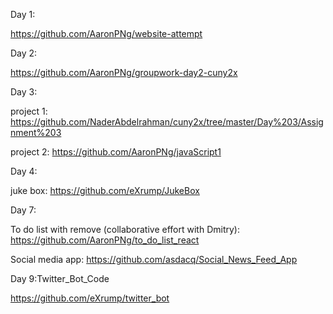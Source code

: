 Day 1:

https://github.com/AaronPNg/website-attempt

Day 2:

https://github.com/AaronPNg/groupwork-day2-cuny2x

Day 3:

project 1:
https://github.com/NaderAbdelrahman/cuny2x/tree/master/Day%203/Assignment%203

project 2:
https://github.com/AaronPNg/javaScript1

Day 4:

juke box: https://github.com/eXrump/JukeBox

Day 7:

To do list with remove (collaborative effort with Dmitry): 
https://github.com/AaronPNg/to_do_list_react

Social media app: 
https://github.com/asdacq/Social_News_Feed_App

Day 9:Twitter_Bot_Code

https://github.com/eXrump/twitter_bot
